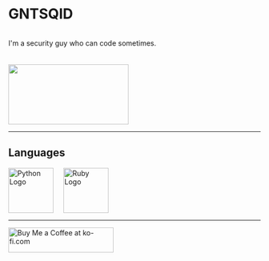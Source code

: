 # GNTSQID
<div style="display: flex; gap: 20px; flex-wrap: wrap; align-items: center;">

  <span>I'm a security guy who can code sometimes.</span>
  
  <img src="https://raw.githubusercontent.com/SAWARATSUKI/KawaiiLogos/refs/heads/main/ResponseCode/500%20InternalServerError.png" height=120 width=240>

</div>



---

## Languages
<div style="display: flex; gap: 20px; flex-wrap: wrap; align-items: center;">

  <img src="https://s3.dualstack.us-east-2.amazonaws.com/pythondotorg-assets/media/community/logos/python-logo-only.png" width="90" height="90" alt="Python Logo" />
  
  <img src="https://www.ruby-lang.org/images/header-ruby-logo.png" width="90" height="90" alt="Ruby Logo" />

</div>

---
<a href="https://ko-fi.com/gntsqid" target="_blank" rel="noopener noreferrer">
  <img src="https://cdn.ko-fi.com/cdn/kofi3.png?v=3" height="50" width="210" alt="Buy Me a Coffee at ko-fi.com" />
</a>
